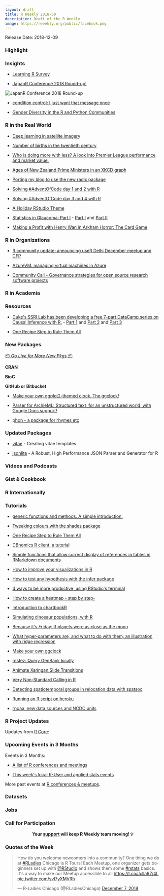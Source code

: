 ```yaml
---
layout: draft
title: R Weekly 2018-50
description: Draft of the R Weekly
image: https://rweekly.org/public/facebook.png
---
```


Release Date: 2018-12-09

###  Highlight



### Insights

+ [Learning R Survey](https://docs.google.com/forms/d/e/1FAIpQLSdpVwD40YlEg2EOGfm5950pxp9lsuYhWGOBiNYqIAVEuHFZFg/viewform)

+ [JapanR Conference 2018 Round-up!](https://ryo-n7.github.io/2018-12-06-japanr-conference-roundup-blog-post/)

![JapanR Conference 2018 Round-up](https://i.imgur.com/YZXPElx.png)

+ [condition control: I just want that message once](https://recology.info/2018/12/condition-control/)


+ [Gender Diversity in the R and Python Communities](https://blog.revolutionanalytics.com/2018/12/women-and-r.html)


### R in the Real World


+ [Deep learning in satellite imagery](https://appsilon.com/deep-learning-in-satellite-imagery/)

+ [Number of births in the twentieth century ](http://freerangestats.info/blog/2018/12/01/number-births)

+ [Who is doing more with less? A look into Premier League performance and market value.](https://austinwehrwein.com/data-visualization/eplmarket/)

+ [Ages of New Zealand Prime Ministers in an XKCD graph](http://david.frigge.nz/posts/2018-11-leader-age/)


+ [Porting my blog to use the new radix package](http://david.frigge.nz/posts/2018-11-radixical-blogging/)

+ [Solving #AdventOfCode day 1 and 2 with R](https://colinfay.me/advent-code-1-2/)

+ [Solving #AdventOfCode day 3 and 4 with R](https://colinfay.me/advent-code-3-4/)

+ [A Holiday RStudio Theme](https://www.garrickadenbuie.com/blog/2018/12/05/holiday-rstudio-theme/)

+ [Statistics in Glaucoma: Part I](https://rviews.rstudio.com/2018/12/03/statistics-in-glaucoma-part-i/) - [Part I](https://rviews.rstudio.com/2018/12/03/statistics-in-glaucoma-part-i/) and [Part II](https://rviews.rstudio.com/2018/12/07/statistics-in-glaucoma-part-ii/)

+ [Making a Profit with Henry Wan in Arkham Horror: The Card Game](https://ntguardian.wordpress.com/2018/12/03/making-profit-henry-wan-arkham-horror/)

###  R in Organizations


+ [R community update: announcing useR Delhi December meetup and CFP](https://techandmortals.wordpress.com/2018/12/07/r-community-update-announcing-user-delhi-december-meetup-and-cfp/)


+ [AzureVM: managing virtual machines in Azure](https://blog.revolutionanalytics.com/2018/12/azurevm.html)

+ [Community Call - Governance strategies for open source research software projects](https://ropensci.org/blog/2018/12/05/commcall-dec2018/)

###  R in Academia



###  Resources



+ [Duke's SSRI Lab has been developing a free 7-part DataCamp series on Causal Inference with R.](https://www.datacamp.com/community/open-courses/causal-inference-with-r-introduction) - [Part 1](https://www.datacamp.com/community/open-courses/causal-inference-with-r-introduction) and [Part 2](https://www.datacamp.com/community/open-courses/causal-inference-with-r-experiments) and [Part 3](https://www.datacamp.com/community/open-courses/causal-inference-with-r-regression)


+ [One Recipe Step to Rule Them All](http://smaakage85.netlify.com/index.html)

###  New Packages

<p class="added-hostname"><a href="https://rweekly.org/live" target="_blank" class="externalLink">📦 <i>Go Live for More New Pkgs</i> 📦</a></p>

**CRAN**




**BioC**


**GitHub or Bitbucket**

+ [Make your own ggplot2-themed clock. The ggclock!](https://www.wjakethompson.com/post/ggclock/)


+ [Parser for ArchieML: Structured text, for an unstructured world, with Google Docs support!](https://github.com/noamross/rchie)


+ [phon - a package for rhymes etc](https://coolbutuseless.github.io/2018/12/03/phon-a-package-for-rhymes-etc/)

### Updated Packages

+ [vitae](https://ropenscilabs.github.io/vitae/articles/extending.html) - Creating vitae templates

+ [jsonlite](https://cran.r-project.org/web/packages/jsonlite/) - A Robust, High Performance JSON Parser and Generator for R


###  Videos and Podcasts



### Gist & Cookbook




### R Internationally


###  Tutorials


+ [generic functions and methods. A simple introduction.](http://josiahparry.com/post/function-methods/#the-default-method)


+ [Tweaking colours with the shades package](http://hughjonesd.github.io/tweaking-colours-with-the-shades-package.html)

+ [One Recipe Step to Rule Them All](http://smaakage85.netlify.com/2018/12/03/one-recipe-step-to-rule-them-all/)

+ [DBnomics R client, a tutorial](https://macro.nomics.world/article/2018-11/rdbnomics-tutorial/)

+ [Simple functions that allow correct display of references in tables in RMarkdown documents](https://yetanotherrblog.netlify.com/2018/12/references-in-latex-table/)

+ [How to improve your visualizations in R ](http://www.thinkingondata.com/6-tips-to-make-your-visualizations-look-professional/)


+ [How to test any hypothesis with the infer package](https://www.andrewheiss.com/blog/2018/12/05/test-any-hypothesis/)

+ [4 ways to be more productive, using RStudio's terminal](https://jozefhajnala.gitlab.io/r/r007-string-manipulation/)


+ [How to create a heatmap - step by step-](http://www.thinkingondata.com/how-to-create-a-heatmap/)

+ [Introduction to chartbookR](https://kilianreber.netlify.com/post/chartbookr_introduction/)

+ [Simulating dinosaur populations, with R](https://blog.revolutionanalytics.com/2018/11/jurassic-park.html)

+ [Because it's Friday: If planets were as close as the moon](https://blog.revolutionanalytics.com/2018/11/because-its-friday-if-planets-were.html)


+ [What hyper-parameters are, and what to do with them; an illustration with ridge regression](http://www.brodrigues.co/blog/2018-12-02-hyper-parameters/)


+ [Make your own ggclock](https://www.wjakethompson.com/post/ggclock/)

+ [restez: Query GenBank locally](https://ropensci.org/technotes/2018/12/03/restez/)


+ [Animate Xaringan Slide Transitions](https://www.garrickadenbuie.com/blog/2018/12/03/animate-xaringan-slide-transitions/)


+ [Very Non-Standard Calling in R](http://www.win-vector.com/blog/2018/12/very-non-standard-calling-in-r/)


+ [Detecting spatiotemporal groups in relocation data with spatsoc](https://ropensci.org/blog/2018/12/04/spatsoc/)


+ [Running an R script on heroku](https://blog.rmhogervorst.nl/blog/2018/12/06/running-an-r-script-on-heroku/)


+ [rnoaa: new data sources and NCDC units](https://ropensci.org/technotes/2018/12/04/rnoaa-update/)



<!--<div class="post-more-begi
n"></div><div class="post-more-end"></div>-->

###  R Project Updates

Updates from [R Core](http://developer.r-project.org/blosxom.cgi/R-devel/NEWS):


###  Upcoming Events in 3 Months

Events in 3 Months:

+ [A list of R conferences and meetings](https://jumpingrivers.github.io/meetingsR/events.html)


+ [This week's local R-User and applied stats events](https://community.rstudio.com/c/irl)

More past events at [R conferences & meetups](https://conf.rweekly.org).

### Datasets




### Jobs




###  Call for Participation



<p class="hide-support added-hostname support-rweekly" style="text-align: center;font-weight: bold;">Your <a class="non-visited externalLink" href="https://www.patreon.com/rweekly" onclick="pas(this)">support</a> will keep R Weekly team moving! 💡</p>

###  Quotes of the Week

<blockquote class="twitter-tweet" data-lang="en"><p lang="en" dir="ltr">How do you welcome newcomers into a community? One thing we do at <a href="https://twitter.com/hashtag/RLadies?src=hash&amp;ref_src=twsrc%5Etfw">#RLadies</a> Chicago is R Tours! Each Meetup, one organizer gets beginners set up with <a href="https://twitter.com/rstudio?ref_src=twsrc%5Etfw">@RStudio</a> and shows them some <a href="https://twitter.com/hashtag/rstats?src=hash&amp;ref_src=twsrc%5Etfw">#rstats</a> basics. It&#39;s a way to make our Meetup accessible to all <a href="https://t.co/Jclla8Zj4L">https://t.co/Jclla8Zj4L</a> <a href="https://t.co/svI7yXMVRh">pic.twitter.com/svI7yXMVRh</a></p>&mdash; R-Ladies Chicago (@RLadiesChicago) <a href="https://twitter.com/RLadiesChicago/status/1071129665815891969?ref_src=twsrc%5Etfw">December 7, 2018</a></blockquote>


